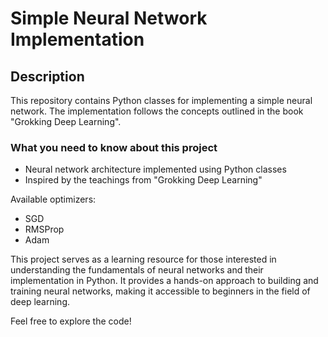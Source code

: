 # Simple Neural Network Implementation

## Description

This repository contains Python classes for implementing a simple neural network. The implementation follows the concepts outlined in the book "Grokking Deep Learning".

### What you need to know about this project
- Neural network architecture implemented using Python classes
- Inspired by the teachings from "Grokking Deep Learning"

Available optimizers:
  - SGD
  - RMSProp
  - Adam

This project serves as a learning resource for those interested in understanding the fundamentals of neural networks and their implementation in Python. It provides a hands-on approach to building and training neural networks, making it accessible to beginners in the field of deep learning.

Feel free to explore the code!
